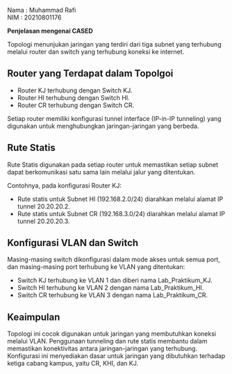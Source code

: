 Nama : Muhammad Rafi <br>
NIM : 20210801176 <br>

**Penjelasan mengenai CASED** <br>

Topologi menunjukan jaringan yang terdiri dari tiga subnet yang terhubung melalui router dan switch yang terhubung koneksi ke internet. <br>

## Router yang Terdapat dalam Topolgoi
- Router KJ terhubung dengan Switch KJ. <br>
- Router HI terhubung dengan Switch HI. <br>
- Router CR terhubung dengan Switch CR. <br>

Setiap router memiliki konfigurasi tunnel interface (IP-in-IP tunneling) yang digunakan untuk menghubungkan jaringan-jaringan yang berbeda. <br>

## Rute Statis
Rute Statis digunakan pada setiap router untuk memastikan setiap subnet dapat berkomunikasi satu sama lain melalui jalur yang ditentukan. <br>

Contohnya, pada konfigurasi Router KJ:
- Rute statis untuk Subnet HI (192.168.2.0/24) diarahkan melalui alamat IP tunnel 20.20.20.2.
- Rute statis untuk Subnet CR (192.168.3.0/24) diarahkan melalui alamat IP tunnel 20.20.20.3.

## Konfigurasi VLAN dan Switch
Masing-masing switch dikonfigurasi dalam mode akses untuk semua port, dan masing-masing port terhubung ke VLAN yang ditentukan: <br>
- Switch KJ terhubung ke VLAN 1 dan diberi nama Lab_Praktikum_KJ.
- Switch HI terhubung ke VLAN 2 dengan nama Lab_Praktikum_HI.
- Switch CR terhubung ke VLAN 3 dengan nama Lab_Praktikum_CR.

## Keaimpulan
Topologi ini cocok digunakan untuk jaringan yang membutuhkan koneksi melalui VLAN. Penggunaan tunneling dan rute statis membantu dalam memastikan konektivitas antara jaringan-jaringan yang terhubung. Konfigurasi ini menyediakan dasar untuk jaringan yang dibutuhkan terhadap ketiga cabang kampus, yaitu CR, KHI, dan KJ.
